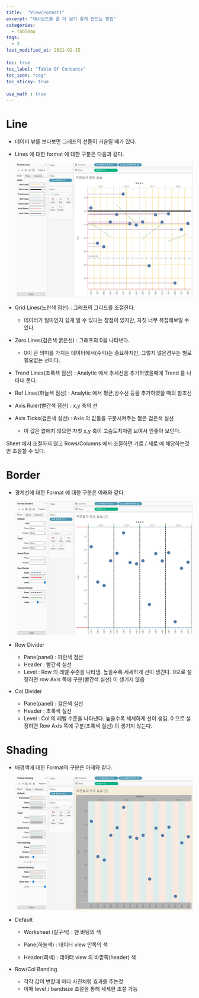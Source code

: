 ```yaml
---
title:  "View(Format)"
excerpt: "대시보드를 좀 더 보기 좋게 만드는 방법"
categories:
  - Tableau
tags:
  - 3
last_modified_at: 2021-02-15

toc: true
toc_label: "Table Of Contents"
toc_icon: "cog"
toc_sticky: true

use_math : true
---
```


# Line 

- 데이터 뷰를 보다보면 그래프의 선들이 거슬릴 때가 있다. 

- Lines 에 대한 format 에 대한 구분은 다음과 같다.

  ![png](/assets/images/Tableau/15_1.png)

- Grid Lines(노란색 점선) : 그래프의 그리드를 조절한다.

  - 데이터가 얼마인지 쉽게 알 수 있다는 장점이 있지만, 자칫 너무 복잡해보일 수 있다.

- Zero Lines(검은색 굵은선) : 그래프의 0을 나타낸다.

  - 0이 큰 의미를 가지는 데이터에서(수익)는 중요하지만, 그렇지 않은경우는 별로 필요없는 선이다.

- Trend Lines(초록색 점선) : Analytic 에서 추세선을 추가하였을때에 Trend 를 나타내 준다.

- Ref Lines(하늘색 점선) : Analytic 에서 평균,상수선 등을 추가하였을 때의 참조선

- Axis Ruler(빨간색 점선) : x,y 축의 선

- Axis Ticks(검은색 실선) : Axis 의 값들을 구분시켜주는 짦은 검은색 실선

  - 이 값은 없애지 않으면 자칫 x,y 축이 고슴도치처럼 보여서 안좋아 보인다.

Sheet 에서 조절하지 않고 Rows/Columns 에서 조절하면 가로 / 세로 에 해당하는것만 조절할 수 있다.



# Border

- 경계선에 대한 Format 에 대한 구분은 아래와 같다. 

  ![png](/assets/images/Tableau/15_2.png)

- Row Divider
  - Pane(panel) : 파란색 점선 
  - Header : 빨간색 실선
  - Level : Row 의 레벨 수준을 나타냄. 높을수록 세세하게 선이 생긴다. 0으로 설정하면 row Axis 쪽에 구분(빨간색 실선) 이 생기지 않음

- Col Divider
  - Pane(panel) : 검은색 실선
  - Header : 초록색 실선
  - Level : Col 의 레벨 수준을 나타낸다. 높을수록 세세하게 선이 생김. 0 으로 설정하면 Row Axis 쪽에 구분(초록색 실선) 이 생기지 않는다.



# Shading

- 배경색에 대한 Format의 구분은 아래와 같다.

  ![png](/assets/images/Tableau/15_3.PNG)

- Default

  - Worksheet (살구색) : 맨 바탕의 색
  - Pane(하늘색) : 데이터 view 안쪽의 색

  - Header(회색) : 데이터 view 의 바깥쪽(header) 색

- Row/Col Banding

  - 각각 값이 변할때 마다 사진처럼 효과를 주는것
  - 이때 level / bandsize 조절을 통해 세세한 조절 가능

  